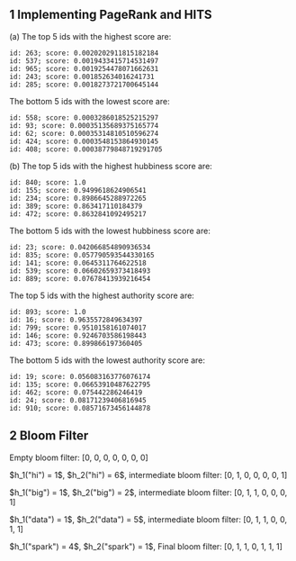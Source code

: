 ## 1 Implementing PageRank and HITS

(a) The top 5 ids with the highest score are:

```
id: 263; score: 0.0020202911815182184 
id: 537; score: 0.0019433415714531497 
id: 965; score: 0.0019254478071662631 
id: 243; score: 0.001852634016241731 
id: 285; score: 0.0018273721700645144
```

The bottom 5 ids with the lowest score are:

```
id: 558; score: 0.0003286018525215297
id: 93; score: 0.00035135689375165774
id: 62; score: 0.00035314810510596274
id: 424; score: 0.0003548153864930145
id: 408; score: 0.00038779848719291705
```

(b) The top 5 ids with the highest hubbiness score are:

```
id: 840; score: 1.0
id: 155; score: 0.9499618624906541
id: 234; score: 0.8986645288972265
id: 389; score: 0.863417110184379
id: 472; score: 0.8632841092495217
```

The bottom 5 ids with the lowest hubbiness score are:

```
id: 23; score: 0.042066854890936534
id: 835; score: 0.057790593544330165
id: 141; score: 0.0645311764622518
id: 539; score: 0.06602659373418493
id: 889; score: 0.07678413939216454
```

The top 5 ids with the highest authority score are:

```
id: 893; score: 1.0
id: 16; score: 0.9635572849634397
id: 799; score: 0.9510158161074017
id: 146; score: 0.9246703586198443
id: 473; score: 0.899866197360405
```

The bottom 5 ids with the lowest authority score are:

```
id: 19; score: 0.056083163776076174
id: 135; score: 0.06653910487622795
id: 462; score: 0.075442286246419
id: 24; score: 0.08171239406816945
id: 910; score: 0.08571673456144878
```

## 2 Bloom Filter

Empty bloom filter: [0, 0, 0, 0, 0, 0, 0]

$h_1("hi") = 1$, $h_2("hi") = 6$, intermediate bloom filter: [0, 1, 0, 0, 0, 0, 1]

$h_1("big") = 1$, $h_2("big") = 2$, intermediate bloom filter: [0, 1, 1, 0, 0, 0, 1]

$h_1("data") = 1$, $h_2("data") = 5$, intermediate bloom filter: [0, 1, 1, 0, 0, 1, 1]

$h_1("spark") = 4$, $h_2("spark") = 1$, Final bloom filter: [0, 1, 1, 0, 1, 1, 1]
